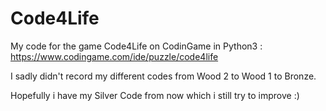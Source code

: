 # Code4Life

My code for the game Code4Life on CodinGame in Python3 : 
https://www.codingame.com/ide/puzzle/code4life

I sadly didn't record my different codes from Wood 2 to Wood 1 to Bronze. 

Hopefully i have my Silver Code from now which i still try to improve :) 
